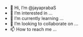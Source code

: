 - 👋 Hi, I’m @jayaprabaS
- 👀 I’m interested in ...
- 🌱 I’m currently learning ...
- 💞️ I’m looking to collaborate on ...
- 📫 How to reach me ...

<!---
jayaprabaS/jayaprabaS is a ✨ special ✨ repository because its `README.md` (this file) appears on your GitHub profile.
You can click the Preview link to take a look at your changes.
--->
